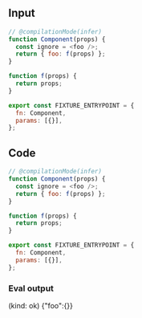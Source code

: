 
## Input

```javascript
// @compilationMode(infer)
function Component(props) {
  const ignore = <foo />;
  return { foo: f(props) };
}

function f(props) {
  return props;
}

export const FIXTURE_ENTRYPOINT = {
  fn: Component,
  params: [{}],
};

```

## Code

```javascript
// @compilationMode(infer)
function Component(props) {
  const ignore = <foo />;
  return { foo: f(props) };
}

function f(props) {
  return props;
}

export const FIXTURE_ENTRYPOINT = {
  fn: Component,
  params: [{}],
};

```
      
### Eval output
(kind: ok) {"foo":{}}